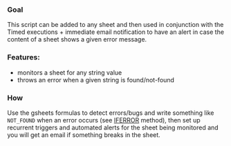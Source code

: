 ### Goal
This script can be added to any sheet and then used in conjunction with the Timed executions + immediate email notification to have an alert in case the content of a sheet shows a given error message.

### Features:
* monitors a sheet for any string value
* throws an error when a given string is found/not-found

### How
Use the gsheets formulas to detect errors/bugs and write something like `NOT_FOUND` when an error occurs (see [IFERROR](https://support.google.com/docs/answer/3093304?hl=en) method), then set up recurrent triggers and automated alerts for the sheet being monitored and you will get an email if something breaks in the sheet.
